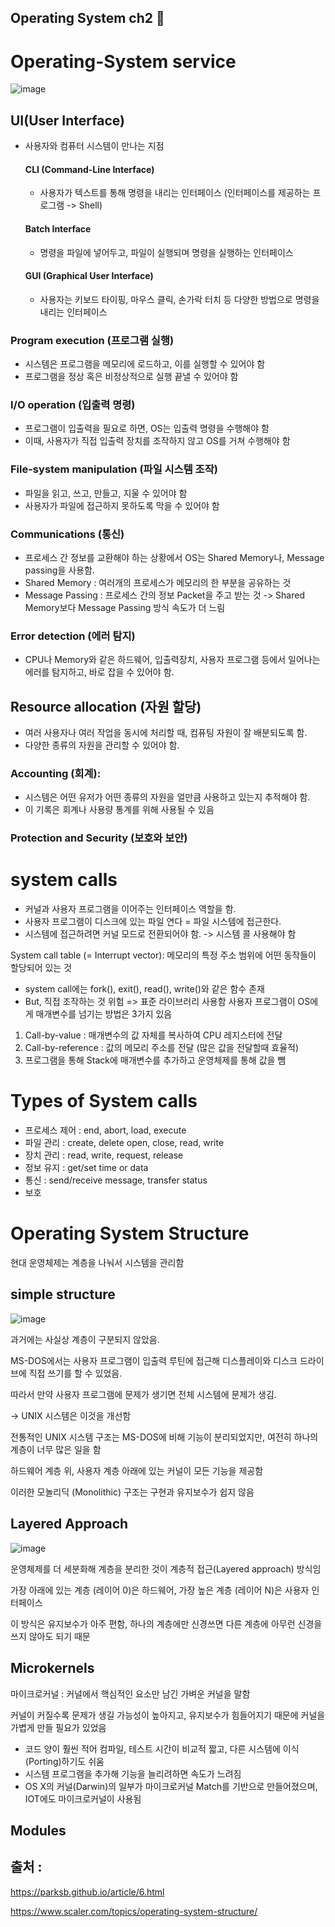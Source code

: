 ## Operating System ch2 🦕

# Operating-System service

![image](https://github.com/leeseoyoung16/Operating-System/assets/101916673/7d2f6cb1-57d0-4217-a790-02bcadccef03)

## UI(User Interface)

- 사용자와 컴퓨터 시스템이 만나는 지점

  #### CLI (Command-Line Interface)
  
  - 사용자가 텍스트를 통해 명령을 내리는 인터페이스 (인터페이스를 제공하는 프로그램 -> Shell)

  #### Batch Interface

  - 명령을 파일에 넣어두고, 파일이 실행되며 명령을 실행하는 인터페이스
 
  #### GUI (Graphical User Interface)

   - 사용자는 키보드 타이핑, 마우스 클릭, 손가락 터치 등 다양한 방법으로 명령을 내리는 인터페이스

### Program execution (프로그램 실행)

 - 시스템은 프로그램을 메모리에 로드하고, 이를 실행할 수 있어야 함
 - 프로그램을 정상 혹은 비정상적으로 실행 끝낼 수 있어야 함

### I/O operation (입출력 명령)

- 프로그램이 입출력을 필요로 하면, OS는 입출력 명령을 수행해야 함
- 이때, 사용자가 직접 입출력 장치를 조작하지 않고 OS를 거쳐 수행해야 함

### File-system manipulation (파일 시스템 조작)

- 파일을 읽고, 쓰고, 만들고, 지울 수 있어야 함
- 사용자가 파일에 접근하지 못하도록 막을 수 있어야 함

### Communications (통신)

- 프로세스 간 정보를 교환해야 하는 상황에서 OS는 Shared Memory나, Message passing을 사용함.
- Shared Memory : 여러개의 프로세스가 메모리의 한 부분을 공유하는 것
- Message Passing : 프로세스 간의 정보 Packet을 주고 받는 것
-> Shared Memory보다 Message Passing 방식 속도가 더 느림

### Error detection (에러 탐지)

- CPU나 Memory와 같은 하드웨어, 입출력장치, 사용자 프로그램 등에서 일어나는 에러를 탐지하고, 바로 잡을 수 있어야 함.

## Resource allocation (자원 할당) 

- 여러 사용자나 여러 작업을 동시에 처리할 때, 컴퓨팅 자원이 잘 배분되도록 함.
- 다양한 종류의 자원을 관리할 수 있어야 함.

### Accounting (회계):

- 시스템은 어떤 유저가 어떤 종류의 자원을 얼만큼 사용하고 있는지 추적해야 함.
- 이 기록은 회계나 사용량 통계를 위해 사용될 수 있음

### Protection and Security (보호와 보안)

# system calls

- 커널과 사용자 프로그램을 이어주는 인터페이스 역할을 함.
- 사용자 프로그램이 디스크에 있는 파일 연다 = 파일 시스템에 접근한다.
- 시스템에 접근하려면 커널 모드로 전환되어야 함. -> 시스템 콜 사용해야 함

System call table (= Interrupt vector): 메모리의 특정 주소 범위에 어떤 동작들이 할당되어 있는 것

- system call에는 fork(), exit(), read(), write()와 같은 함수 존재
- But, 직접 조작하는 것 위험 => 표준 라이브러리 사용함
사용자 프로그램이 OS에게 매개변수를 넘기는 방법은 3가지 있음

1. Call-by-value : 매개변수의 값 자체를 복사하여 CPU 레지스터에 전달
2. Call-by-reference : 값의 메모리 주소를 전달 (많은 값을 전달할때 효율적)
3. 프로그램을 통해 Stack에 매개변수를 추가하고 운영체제를 통해 값을 뺌

# Types of System calls

- 프로세스 제어 : end, abort, load, execute
- 파일 관리 : create, delete open, close, read, write
- 장치 관리 : read, write, request, release
- 정보 유지 : get/set time or data
- 통신 : send/receive message, transfer status
- 보호

# Operating System Structure

현대 운영체제는 계층을 나눠서 시스템을 관리함

## simple structure
![image](https://github.com/leeseoyoung16/Operating-System/assets/101916673/d588112f-733d-43db-93a0-abfc45e2e236)

과거에는 사실상 계층이 구분되지 않았음. 

MS-DOS에서는 사용자 프로그램이 입출력 루틴에 접근해 디스플레이와 디스크 드라이브에 직접 쓰기를 할 수 있었음. 

따라서 만약 사용자 프로그램에 문제가 생기면 전체 시스템에 문제가 생김. 

-> UNIX 시스템은 이것을 개선함

전통적인 UNIX 시스템 구조는 MS-DOS에 비해 기능이 분리되었지만, 여전히 하나의 계층이 너무 많은 일을 함

하드웨어 계층 위, 사용자 계층 아래에 있는 커널이 모든 기능을 제공함

이러한 모놀리딕 (Monolithic) 구조는 구현과 유지보수가 쉽지 않음

## Layered Approach

![image](https://github.com/leeseoyoung16/Operating-System/assets/101916673/e7881142-06bf-4176-b3fa-17129714795d)

운영체제를 더 세분화해 계층을 분리한 것이 계층적 접근(Layered approach) 방식임

가장 아래에 있는 계층 (레이어 0)은 하드웨어, 가장 높은 계층 (레이어 N)은 사용자 인터페이스

이 방식은 유지보수가 아주 편함, 하나의 계층에만 신경쓰면 다른 계층에 아무런 신경을 쓰지 않아도 되기 때문

## Microkernels

마이크로커널 : 커널에서 핵심적인 요소만 남긴 가벼운 커널을 말함

커널이 커질수록 문제가 생길 가능성이 높아지고, 유지보수가 힘들어지기 때문에 커널을 가볍게 만들 필요가 있었음

- 코드 양이 훨씬 적어 컴파일, 테스트 시간이 비교적 짧고, 다른 시스템에 이식 (Porting)하기도 쉬움
- 시스템 프로그램을 추가해 기능을 늘리려하면 속도가 느려짐
- OS X의 커널(Darwin)의 일부가 마이크로커널 Match를 기반으로 만들어졌으며, IOT에도 마이크로커널이 사용됨

## Modules





## 출처 : 

https://parksb.github.io/article/6.html

https://www.scaler.com/topics/operating-system-structure/
